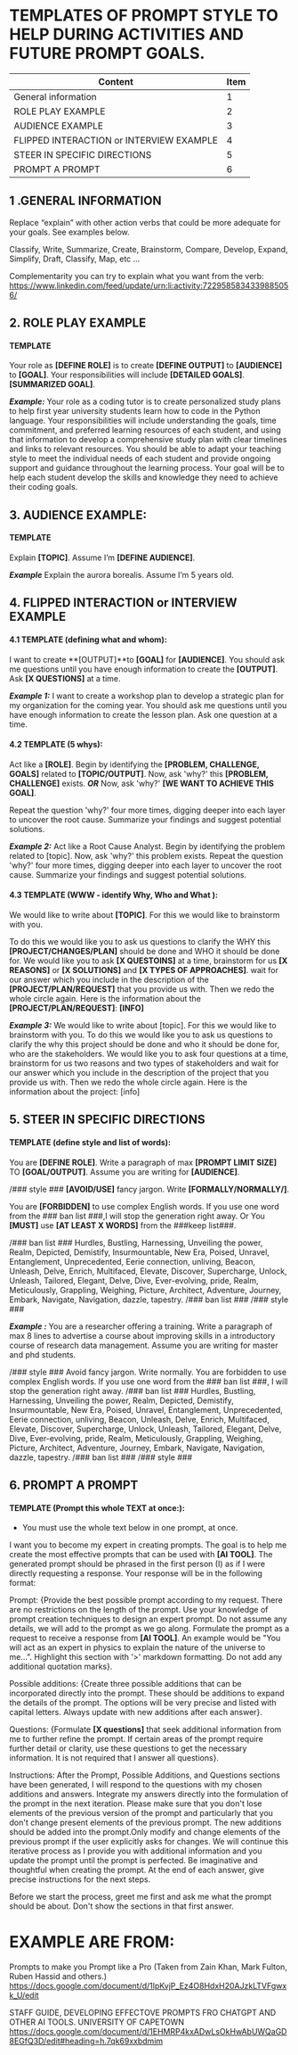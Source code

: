 # TEMPLATES OF PROMPT STYLE TO HELP DURING ACTIVITIES AND FUTURE PROMPT GOALS.

| Content                                  | Item |
| ---------------------------------------- | ---- |
| General information                      | 1    |
| ROLE PLAY EXAMPLE                        | 2    |
| AUDIENCE EXAMPLE                         | 3    |
| FLIPPED INTERACTION or INTERVIEW EXAMPLE | 4    |
| STEER IN SPECIFIC DIRECTIONS             | 5    |
| PROMPT A PROMPT                          | 6    |



## 1 .GENERAL INFORMATION

Replace “explain” with other action verbs that could be more adequate for your goals. See examples below.


Classify, Write, Summarize, Create, Brainstorm, Compare, Develop, Expand, Simplify, Draft, Classify, Map, etc …

Complementarity you can try to explain what you want from the verb:
https://www.linkedin.com/feed/update/urn:li:activity:7229585834339885056/

## 2. ROLE PLAY EXAMPLE

#### TEMPLATE

Your role as **[DEFINE ROLE]** is to create **[DEFINE OUTPUT]** to **[AUDIENCE]** to **[GOAL]**. Your responsibilities will include **[DETAILED GOALS]**. **[SUMMARIZED GOAL]**.

***Example:***
Your role as a coding tutor is to create personalized study plans to help first year university students learn how to code in the Python language. Your responsibilities will include understanding the goals, time commitment, and preferred learning resources of each student, and using that information to develop a comprehensive study plan with clear timelines and links to relevant resources. You should be able to adapt your teaching style to meet the individual needs of each student and provide ongoing support and guidance throughout the learning process. Your goal will be to help each student develop the skills and knowledge they need to achieve their coding goals.

## 3. AUDIENCE EXAMPLE:

#### TEMPLATE

Explain **[TOPIC]**. Assume I’m **[DEFINE AUDIENCE]**.

***Example***
Explain the aurora borealis. Assume I’m 5 years old.


## 4. FLIPPED INTERACTION or INTERVIEW EXAMPLE

#### 4.1 TEMPLATE (defining what and whom):

I want to create **[OUTPUT]**to **[GOAL]** for **[AUDIENCE]**. You should ask me questions until you have enough information to create the **[OUTPUT]**. Ask **[X QUESTIONS]** at a time.

***Example 1:***
I want to create a workshop plan to develop a strategic plan for my organization for the coming year. You should ask me questions until you have enough information to create the lesson plan. Ask one question at a time.

#### 4.2 TEMPLATE (5 whys):

Act like a **[ROLE]**. Begin by identifying the **[PROBLEM, CHALLENGE, GOALS]** related to **[TOPIC/OUTPUT]**. 
Now, ask 'why?' this **[PROBLEM, CHALLENGE]** exists. ***OR*** Now, ask 'why?' **[WE WANT TO ACHIEVE THIS GOAL]**.

Repeat the question 'why?' four more times, digging deeper into each layer to uncover the root cause. Summarize your findings and suggest potential solutions.

***Example 2:***
Act like a Root Cause Analyst. Begin by identifying the problem related to [topic]. Now, ask 'why?' this problem exists. Repeat the question 'why?' four more times, digging deeper into each layer to uncover the root cause. Summarize your findings and suggest potential solutions.

#### 4.3 TEMPLATE (WWW - identify Why, Who and What ):

We would like to write about **[TOPIC]**. For this we would like to brainstorm with you.

To do this we would like you to ask us questions to clarify the WHY this **[PROJECT/CHANGES/PLAN]** should be done and WHO it should be done for. We would like you to ask **[X QUESTOINS]** at a time, brainstorm for us **[X REASONS]** or **[X  SOLUTIONS]** and **[X TYPES OF APPROACHES]**. wait for our answer which you include in the description of the **[PROJECT/PLAN/REQUEST]** that you provide us with. Then we redo the whole circle again. Here is the information about the **[PROJECT/PLAN/REQUEST]**: **[INFO]**

***Example 3:***
We would like to write about [topic]. For this we would like to brainstorm with you.
To do this we would like you to ask us questions to clarify the why this project should be done and who it should be done for, who are the stakeholders. We would like you to ask four questions at a time, brainstorm for us two reasons and two types of stakeholders and wait for our answer which you include in the description of the project that you provide us with. Then we redo the whole circle again. Here is the information about the project: [info]

## 5. STEER IN SPECIFIC DIRECTIONS

#### TEMPLATE (define style and list of words):

You are **[DEFINE ROLE]**. Write a paragraph of max **[PROMPT LIMIT SIZE]** TO **[GOAL/OUTPUT]**. Assume you are writing for **[AUDIENCE]**.

/### style ###
**[AVOID/USE]** fancy jargon. Write **[FORMALLY/NORMALLY/]**. 

You are **[FORBIDDEN]** to use complex English words. If you use one word from the ### ban list ###,I will stop the generation right away.
Or
You **[MUST]** use **[AT LEAST X WORDS]** from the ###keep list###.

/### ban list ###
Hurdles, Bustling, Harnessing, Unveiling the power, Realm, Depicted, Demistify, Insurmountable, New Era, Poised, Unravel, Entanglement, Unprecedented, Eerie connection, unliving, Beacon, Unleash, Delve, Enrich, Multifaced, Elevate, Discover, Supercharge, Unlock, Unleash, Tailored, Elegant, Delve, Dive, Ever-evolving, pride, Realm, Meticulously, Grappling, Weighing, Picture, Architect, Adventure, Journey, Embark, Navigate, Navigation, dazzle, tapestry.
/### ban list ###
/### style ###

***Example :***
You are a researcher offering a training. Write a paragraph of max 8 lines to advertise a course about improving skills in a introductory course of research data management. Assume you are writing for master and phd students.

/### style ###
Avoid fancy jargon. Write normally. You are forbidden to use complex English words. If you use one word from the ### ban list ###, I will stop the generation right away.
/### ban list ###
Hurdles, Bustling, Harnessing, Unveiling the power, Realm, Depicted, Demistify, Insurmountable, New Era, Poised, Unravel, Entanglement, Unprecedented, Eerie connection, unliving, Beacon, Unleash, Delve, Enrich, Multifaced, Elevate, Discover, Supercharge, Unlock, Unleash, Tailored, Elegant, Delve, Dive, Ever-evolving, pride, Realm, Meticulously, Grappling, Weighing, Picture, Architect, Adventure, Journey, Embark, Navigate, Navigation, dazzle, tapestry.
/### ban list ###
/### style ###

## 6. PROMPT A PROMPT

#### TEMPLATE (Prompt this whole TEXT at once:):

- You must use the whole text below in one prompt, at once.

I want you to become my expert in creating prompts. The goal is to help me create the most effective prompts that can be used with **[AI TOOL]**. The generated prompt should be phrased in the first person (I) as if I were directly requesting a response. Your response will be in the following format:

Prompt:
{Provide the best possible prompt according to my request. There are no restrictions on the length of the prompt. Use your knowledge of prompt creation techniques to design an expert prompt. Do not assume any details, we will add to the prompt as we go along. Formulate the prompt as a request to receive a response from **[AI TOOL]**. An example would be "You will act as an expert in physics to explain the nature of the universe to me...". Highlight this section with '>' markdown formatting. Do not add any additional quotation marks}.

Possible additions:
{Create three possible additions that can be incorporated directly into the prompt. These should be additions to expand the details of the prompt. The options will be very precise and listed with capital letters. Always update with new additions after each answer}.

Questions:
{Formulate **[X questions]** that seek additional information from me to further refine the prompt. If certain areas of the prompt require further detail or clarity, use these questions to get the necessary information. It is not required that I answer all questions}.

Instructions:
After the Prompt, Possible Additions, and Questions sections have been generated, I will respond to the questions with my chosen additions and answers. Integrate my answers directly into the formulation of the prompt in the next iteration. Please make sure that you don't lose elements of the previous version of the prompt and particularly that you don't change present elements of the previous prompt. The new additions should be added into the prompt.Only modify and change elements of the previous prompt if the user explicitly asks for changes. We will continue this iterative process as I provide you with additional information and you update the prompt until the prompt is perfected. Be imaginative and thoughtful when creating the prompt. At the end of each answer, give precise instructions for the next steps.

Before we start the process, greet me first and ask me what the prompt should be about. Don't show the sections in that first answer.


# EXAMPLE ARE FROM:

Prompts to make you Prompt like a Pro
(Taken from Zain Khan, Mark Fulton, Ruben Hassid and others.)
https://docs.google.com/document/d/1lpKvjP_Ez4O8HdxH20AJzkLTVFgwxk_U/edit 


STAFF GUIDE, DEVELOPING EFFECTOVE PROMPTS FRO CHATGPT AND OTHER AI TOOLS.
UNIVERSITY OF CAPETOWN https://docs.google.com/document/d/1EHMRP4kxADwLsOkHwAbUWQaGD8EGfQ3D/edit#heading=h.7qk69xxbdmim 
